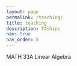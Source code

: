 ```yaml
---
layout: page
permalink: /teaching/
title: teaching
description: TAships
nav: true
nav_order: 5
---
```




MATH 33A Linear Algebra 
